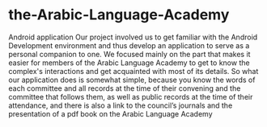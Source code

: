 # the-Arabic-Language-Academy
Android application
Our project involved us to get familiar with the Android Development environment and thus develop an application to serve as a personal companion to one.
We focused mainly on the part that makes it easier for members of the Arabic Language Academy
to get to know the complex's interactions and get acquainted with most of its details.
So what our application does is somewhat simple, because you know the words
of each committee and all records at the time of their convening and the committee that follows them,
as well as public records at the time of their attendance, and there is also a link to the council’s journals
and the presentation of a pdf book on the Arabic Language Academy

